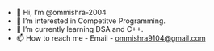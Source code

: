 - 👋 Hi, I’m @ommishra-2004 
- 👀 I’m interested in Competitve Programming.
- 🌱 I’m currently learning DSA and C++.
- 📫 How to reach me -  Email - ommishra9104@gmail.com 

<!---
ommishra-2004/ommishra-2004 is a ✨ special ✨ repository because its `README.md` (this file) appears on your GitHub profile.
You can click the Preview link to take a look at your changes.
--->

